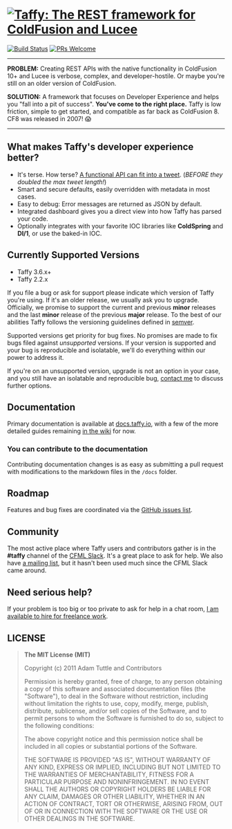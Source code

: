 # [![Taffy: The REST framework for ColdFusion and Lucee](https://raw.github.com/atuttle/Taffy/main/dashboard/logo-lg.png)](https://taffy.io)

[![Build Status](https://travis-ci.org/atuttle/Taffy.svg?branch=main)](https://travis-ci.org/atuttle/Taffy)
[![PRs Welcome](https://img.shields.io/badge/PRs-welcome-brightgreen.svg?style=flat)](https://makeapullrequest.com)

---

**PROBLEM:** Creating REST APIs with the native functionality in ColdFusion 10+ and Lucee is verbose, complex, and developer-hostile. Or maybe you're still on an older version of ColdFusion.

**SOLUTION:** A framework that focuses on Developer Experience and helps you "fall into a pit of success". **You've come to the right place.** Taffy is low friction, simple to get started, and compatible as far back as ColdFusion 8. CF8 was released in 2007! 😱

---

## What makes Taffy's developer experience better?

- It's terse. How terse? [A functional API can fit into a tweet](https://twitter.com/taffyio/status/327415972581486592). (_BEFORE they doubled the max tweet length!_)
- Smart and secure defaults, easily overridden with metadata in most cases.
- Easy to debug: Error messages are returned as JSON by default.
- Integrated dashboard gives you a direct view into how Taffy has parsed your code.
- Optionally integrates with your favorite IOC libraries like **ColdSpring** and **DI/1**, or use the baked-in IOC.

## Currently Supported Versions

- Taffy 3.6.x+
- Taffy 2.2.x

If you file a bug or ask for support please indicate which version of Taffy you're using. If it's an older release, we usually ask you to upgrade. Officially, we promise to support the current and previous **minor** releases and the last **minor** release of the previous **major** release. To the best of our abilities Taffy follows the versioning guidelines defined in [semver](https://semver.org/).

Supported versions get priority for bug fixes. No promises are made to fix bugs filed against _unsupported_ versions. If your version is supported and your bug is reproducible and isolatable, we'll do everything within our power to address it.

If you're on an unsupported version, upgrade is not an option in your case, and you still have an isolatable and reproducible bug, [contact me][5] to discuss further options.

## Documentation

Primary documentation is available at [docs.taffy.io](https://docs.taffy.io), with a few of the more detailed guides remaining [in the wiki][3] for now.

### You can contribute to the documentation

Contributing documentation changes is as easy as submitting a pull request with modifications to the markdown files in the `/docs` folder.

## Roadmap

Features and bug fixes are coordinated via the [GitHub issues list](https://github.com/atuttle/Taffy/issues).

## Community

The most active place where Taffy users and contributors gather is in the **#taffy** channel of the [CFML Slack][4]. It's a great place to ask for help. We also have [a mailing list][1], but it hasn't been used much since the CFML Slack came around.

## Need serious help?

If your problem is too big or too private to ask for help in a chat room, [I am available to hire for freelance work][5].

## LICENSE

> **The MIT License (MIT)**
>
> Copyright (c) 2011 Adam Tuttle and Contributors
>
> Permission is hereby granted, free of charge, to any person obtaining a copy of this software and associated documentation files (the "Software"), to deal in the Software without restriction, including without limitation the rights to use, copy, modify, merge, publish, distribute, sublicense, and/or sell copies of the Software, and to permit persons to whom the Software is furnished to do so, subject to the following conditions:
>
> The above copyright notice and this permission notice shall be included in all copies or substantial portions of the Software.
>
> THE SOFTWARE IS PROVIDED "AS IS", WITHOUT WARRANTY OF ANY KIND, EXPRESS OR IMPLIED, INCLUDING BUT NOT LIMITED TO THE WARRANTIES OF MERCHANTABILITY, FITNESS FOR A PARTICULAR PURPOSE AND NONINFRINGEMENT. IN NO EVENT SHALL THE AUTHORS OR COPYRIGHT HOLDERS BE LIABLE FOR ANY CLAIM, DAMAGES OR OTHER LIABILITY, WHETHER IN AN ACTION OF CONTRACT, TORT OR OTHERWISE, ARISING FROM, OUT OF OR IN CONNECTION WITH THE SOFTWARE OR THE USE OR OTHER DEALINGS IN THE SOFTWARE.

[1]: https://groups.google.com/forum/#!forum/taffy-users
[3]: https://github.com/atuttle/Taffy/wiki
[4]: https://cfml-slack.herokuapp.com
[5]: https://twitter.com/adamtuttle
